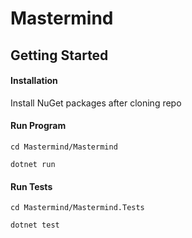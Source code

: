 # Mastermind

## Getting Started

#### Installation
Install NuGet packages after cloning repo

#### Run Program
```
cd Mastermind/Mastermind
```

```
dotnet run 
```

#### Run Tests
```
cd Mastermind/Mastermind.Tests
```

```
dotnet test
```
